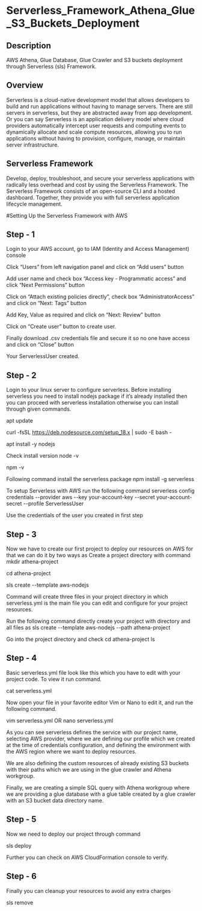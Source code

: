 # Serverless_Framework_Athena_Glue_S3_Buckets_Deployment
## Description
AWS Athena, Glue Database, Glue Crawler and S3 buckets deployment through Serverless (sls) Framework.

## Overview
Serverless is a cloud-native development model that allows developers to build and run applications without having to manage servers. There are still servers in serverless, but they are abstracted away from app development. Or you can say Serverless is an application delivery model where cloud providers automatically intercept user requests and computing events to dynamically allocate and scale compute resources, allowing you to run applications without having to provision, configure, manage, or maintain server infrastructure.

## Serverless Framework
Develop, deploy, troubleshoot, and secure your serverless applications with radically less overhead and cost by using the Serverless Framework. The Serverless Framework consists of an open-source CLI and a hosted dashboard. Together, they provide you with full serverless application lifecycle management.

#Setting Up the Serverless Framework with AWS

## Step - 1
Login to your AWS account, go to IAM (Identity and Access Management) console

Click “Users” from left navigation panel and click on “Add users” button

Add user name and check box “Access key - Programmatic access” and click “Next Permissions” button

Click on “Attach existing policies directly”, check box “AdministratorAccess” and click on “Next: Tags” button

Add Key, Value as required and click on “Next: Review” button

Click on “Create user” button to create user.

Finally download .csv credentials file and secure it so no one have access and click on “Close” button

Your ServerlessUser created.

## Step - 2
Login to your linux server to configure serverless. Before installing serverless you need to install nodejs package if it’s already installed then you can proceed with serverless installation otherwise you can install through given commands.

apt update

curl -fsSL https://deb.nodesource.com/setup_18.x | sudo -E bash -

apt install -y nodejs

Check install version node -v

npm -v

Following command install the serverless package npm install -g serverless

To setup Serverless with AWS run the following command serverless config credentials --provider aws --key your-account-key --secret your-account-secret --profile ServerlessUser

Use the credentials of the user you created in first step

## Step - 3
Now we have to create our first project to deploy our resources on AWS for that we can do it by two ways as Create a project directory with command mkdir athena-project

cd athena-project

sls create --template aws-nodejs

Command will create three files in your project directory in which serverless.yml is the main file you can edit and configure for your project resources.

Run the following command directly create your project with directory and all files as sls create --template aws-nodejs --path athena-project

Go into the project directory and check cd athena-project ls

## Step - 4
Basic serverless.yml file look like this which you have to edit with your project code. To view it run command.

cat serverless.yml

Now open your file in your favorite editor Vim or Nano to edit it, and run the following command.

vim serverless.yml OR nano serverless.yml

As you can see serverless defines the service with our project name, selecting AWS provider, where we are defining our profile which we created at the time of credentials configuration, and defining the environment with the AWS region where we want to deploy resources.

We are also defining the custom resources of already existing S3 buckets with their paths which we are using in the glue crawler and Athena workgroup.

Finally, we are creating a simple SQL query with Athena workgroup where we are providing a glue database with a glue table created by a glue crawler with an S3 bucket data directory name.

## Step - 5
Now we need to deploy our project through command

sls deploy

Further you can check on AWS CloudFormation console to verify.

## Step - 6
Finally you can cleanup your resources to avoid any extra charges

sls remove

